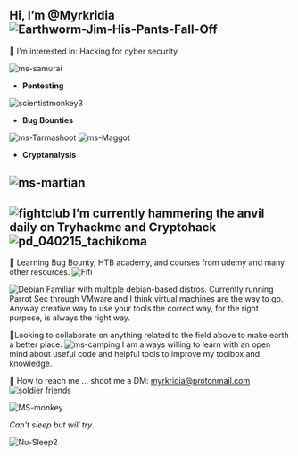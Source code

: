 Hi, I’m @Myrkridia ![Earthworm-Jim-His-Pants-Fall-Off](https://user-images.githubusercontent.com/88998826/135731766-502ccff0-7f93-4271-8ca1-19076476ed21.gif)
-
👀 I’m interested in: Hacking for cyber security

![ms-samurai](https://user-images.githubusercontent.com/88998826/136464912-513aa172-2bf3-4460-8e3f-e8d230dbc0e2.png)

- **Pentesting**

![scientistmonkey3](https://user-images.githubusercontent.com/88998826/136462990-46d2e2a5-f5f1-414b-b8c1-3b1475fd1aa6.gif)

- **Bug Bounties**

![ms-Tarmashoot](https://user-images.githubusercontent.com/88998826/135745500-f3d2bdef-380b-4950-bab4-691d8fcaad5a.gif) ![ms-Maggot](https://user-images.githubusercontent.com/88998826/135745548-910d2ef4-a7b3-4bee-bbfb-0920cf077a1a.gif)

- **Cryptanalysis**

![ms-martian](https://user-images.githubusercontent.com/88998826/135732893-cefafc63-5a9f-4ba9-8e53-759aed7db429.gif)
-

![fightclub](https://user-images.githubusercontent.com/88998826/136472816-f7fe92ff-a476-4267-9061-7d41ff5ac2fa.png) I’m currently hammering the anvil daily on Tryhackme and Cryptohack ![pd_040215_tachikoma](https://user-images.githubusercontent.com/88998826/135747444-b486d062-7159-4009-ba4f-3a3fbae43f75.png)
-

🐛 Learning Bug Bounty, HTB academy, and courses from udemy and many other resources. ![Fifi](https://user-images.githubusercontent.com/88998826/135733311-dcb88a32-bbfb-4799-b68c-5d02f5f0824e.gif)

![Debian](https://user-images.githubusercontent.com/88998826/136467338-24587f47-8337-4e69-8f79-514e6b60dd50.png) Familiar with multiple debian-based distros. Currently running Parrot Sec through VMware and I think virtual machines are the way to go. Anyway creative way to use your tools the correct way, for the right purpose, is always the right way. 

🔧Looking to collaborate on anything related to the field above to make earth a better place. ![ms-camping](https://user-images.githubusercontent.com/88998826/135746214-23309b2a-f18d-4a08-b881-73125f2d3e0a.gif)
I am always willing to learn with an open mind about useful code and helpful tools to improve my toolbox and knowledge.





📡 How to reach me ... shoot me a DM: myrkridia@protonmail.com ![soldier friends](https://user-images.githubusercontent.com/88998826/136473525-297d613d-93eb-4c87-aa76-8f307032aff8.png)


![MS-monkey](https://user-images.githubusercontent.com/88998826/135733084-79dad75c-3c0d-4b23-bd14-af67d99a804c.gif)

*Can't sleep but will try.*

![Nu-Sleep2](https://user-images.githubusercontent.com/88998826/135747222-b54d0fb4-547e-4c71-ba8e-0520d9a8c222.gif)


<!---
Myrkridia/Myrkridia is a ✨ special ✨ repository because its `README.md` (this file) appears on your GitHub profile.
You can click the Preview link to take a look at your changes.
--->
